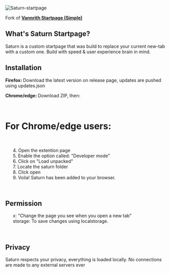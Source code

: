 ![Saturn-startpage](https://socialify.git.ci/mraif13/Saturn-startpage/image?font=Inter&logo=https%3A%2F%2Fcamo.githubusercontent.com%2F0000f4ea7c288ae2e25a95cdc62ac1df7eda2222%2F68747470733a2f2f696d6775722e636f6d2f4736497443456b2e706e67&owner=1&pattern=Circuit%20Board&theme=Dark)

Fork of <b><a href="https://gitlab.com/madsouris/startpage/-/tree/simple" target="_blank">Vannrith Startpage (Simple)</a></b>

## What's Saturn Startpage?
Saturn is a custom startpage that was build to replace your current new-tab with a custom one. Build with speed & user experience brain in mind.


## Installation 
<b>Firefox: </b> Download the latest version on release page, updates are pushed using updates.json
  
<b>Chrome/edge: </b> Download ZIP, then:

<br>

# For Chrome/edge users:
<br>
<ul>
4. Open the extention page<br>
5. Enable the option called: "Developer mode"<br>
6. Click on "Load unpacked"<br>
7. Locate the saturn folder <br>
8. Click open<br>
9. Voila! Saturn has been added to your browser.<br>
  </ul>
<br>

## Permission

<ul>
  x: "Change the page you see when you open a new tab" 
  <br>
  storage: To save changes using localstorage.
  </ul>
<br>

## Privacy
Saturn respects your privacy, everything is loaded locally. No connections are made to any external servers ever 
